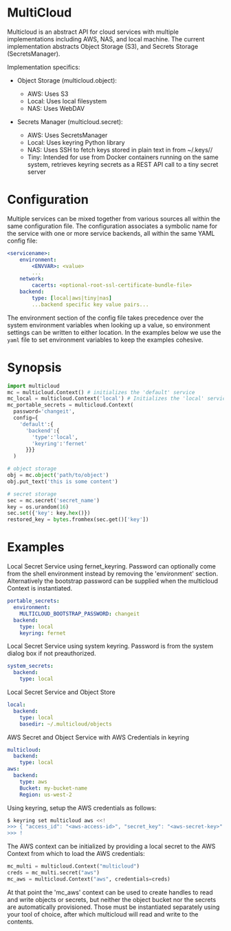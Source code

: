 # MultiCloud

Multicloud is an abstract API for cloud services with multiple implementations including AWS, NAS, and local machine.
The current implementation abstracts Object Storage (S3), and Secrets Storage (SecretsManager).

Implementation specifics:

  - Object Storage (multicloud.object):
    - AWS: Uses S3
    - Local: Uses local filesystem
    - NAS: Uses WebDAV

  - Secrets Manager (multicloud.secret):
    - AWS: Uses SecretsManager
    - Local: Uses keyring Python library
    - NAS: Uses SSH to fetch keys stored in plain text in from ~/.keys/<service>/<user>
    - Tiny: Intended for use from Docker containers running on the same system, retrieves keyring secrets as a REST API call to a tiny secret server

# Configuration

Multiple services can be mixed together from various sources all within the same configuration file.  The configuration associates a symbolic name
for the service with one or more service backends, all within the same YAML config file:

```yaml
<servicename>:
    environment:
        <ENVVAR>: <value>
        ...
    network:
        cacerts: <optional-root-ssl-certificate-bundle-file>
    backend:
        type: [local|aws|tiny|nas]
        ...backend specific key value pairs...
```

The environment section of the config file takes precedence over the system environment variables when looking up a value, so environment 
settings can be written to either location.  In the examples below we use the `yaml` file to set environment variables to keep the examples
cohesive.

# Synopsis


```python
import multicloud
mc = multicloud.Context() # initializes the 'default' service
mc_local = multicloud.Context('local') # Initializes the 'local' service
mc_portable_secrets = multicloud.Context(
  password='changeit',
  config={
    'default':{
      'backend':{
        'type':'local', 
        'keyring':'fernet'
      }}}    
  )

# object storage
obj = mc.object('path/to/object')
obj.put_text('this is some content')

# secret storage
sec = mc.secret('secret_name')
key = os.urandom(16)
sec.set({'key': key.hex()})
restored_key = bytes.fromhex(sec.get()['key'])
```

# Examples

Local Secret Service using fernet_keyring.  Password can optionally come from the shell environment instead by removing the 'environment' section.   Alternatively the bootstrap password can be supplied when the multicloud Context is instantiated.

```yaml
portable_secrets:
  environment:
    MULTICLOUD_BOOTSTRAP_PASSWORD: changeit
  backend:
    type: local
    keyring: fernet
```

Local Secret Service using system keyring.  Password is from the system dialog box if not preauthorized.

```yaml
system_secrets:
  backend:
    type: local
```

Local Secret Service and Object Store

```yaml
local:
  backend:
    type: local
    basedir: ~/.multicloud/objects
```

AWS Secret and Object Service with AWS Credentials in keyring 

```yaml
multicloud:
  backend:
    type: local
aws:
  backend:
    type: aws
    Bucket: my-bucket-name
    Region: us-west-2
```

Using keyring, setup the AWS credentials as follows:

```bash
$ keyring set multicloud aws <<!
>>> { "access_id": "<aws-access-id>", "secret_key": "<aws-secret-key>" }
>>> !
```

The AWS context can be initialized by providing a local secret to the AWS Context from which to load the AWS credentials:

```python
mc_multi = multicloud.Context("multicloud")
creds = mc_multi.secret("aws")
mc_aws = multicloud.Context("aws", credentials=creds)
```

At that point the 'mc_aws' context can be used to create handles to read and write objects or secrets, but neither the object bucket
nor the secrets are automatically provisioned.   Those must be instantiated separately using your tool of choice, after which multicloud
will read and write to the contents.


